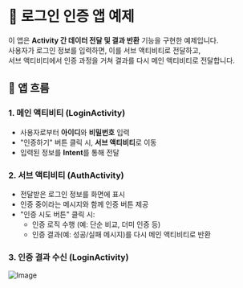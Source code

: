 # 🔐 로그인 인증 앱 예제

이 앱은 **Activity 간 데이터 전달 및 결과 반환** 기능을 구현한 예제입니다.  
사용자가 로그인 정보를 입력하면, 이를 서브 액티비티로 전달하고,  
서브 액티비티에서 인증 과정을 거쳐 결과를 다시 메인 액티비티로 전달합니다.

## 📱 앱 흐름

### 1. 메인 액티비티 (LoginActivity)
- 사용자로부터 **아이디**와 **비밀번호** 입력
- "인증하기" 버튼 클릭 시, **서브 액티비티**로 이동
- 입력된 정보를 **Intent**를 통해 전달

### 2. 서브 액티비티 (AuthActivity)
- 전달받은 로그인 정보를 화면에 표시
- 인증 중이라는 메시지와 함께 인증 버튼 제공
- "인증 시도 버튼" 클릭 시:
  - 인증 로직 수행 (예: 단순 비교, 더미 인증 등)
  - 인증 결과(예: 성공/실패 메시지)를 다시 메인 액티비티로 반환

### 3. 인증 결과 수신 (LoginActivity)

![Image](https://github.com/user-attachments/assets/7cd95b34-44f7-4939-a43f-390e6efa9cca)
